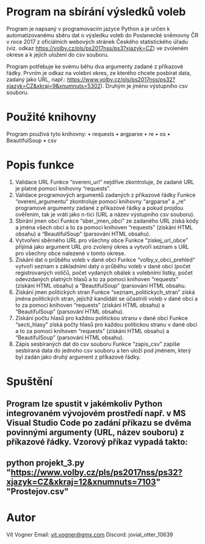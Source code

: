 # **Program na sbírání výsledků voleb**
Program je napsaný v programovacím jazyce Python a je určen k automatizovanému sběru dat o výsledku voleb do Poslanecké sněmovny ČR v roce 2017 z oficiálních webových stránek Českého statistického úřadu (viz. odkaz https://volby.cz/pls/ps2017nss/ps3?xjazyk=CZ) ve zvoleném okrese a k jejich uložení do csv souboru.
 
Program potřebuje ke svému běhu dva argumenty zadané z příkazové řádky. Prvním je odkaz na volební okres, ze kterého chcete posbírat data, zadaný jako URL, např.: https://www.volby.cz/pls/ps2017nss/ps32?xjazyk=CZ&xkraj=9&xnumnuts=5302). Druhým je jméno výstupního csv souboru.

# **Použité knihovny**
Program používá tyto knihovny:
• requests
• argparse
• re
• os
• BeautifulSoup
• csv

# **Popis funkce**
1. Validace URL
Funkce “overeni_url“ nejdříve zkontroluje, že zadané URL je platné pomocí knihovny “requests”.
2. Validace programových argumentů zadaných z příkazové řádky
Funkce “overeni_argumentu“ zkontroluje pomocí knihovny “argparse” a „re“ programové argumenty zadané z příkazové řádky a pokud projdou ověřením, tak je vrátí jako n-tici (URL a název výstupního csv souboru).
3. Sbírání jmen obcí
Funkce “sber_jmen_obci” ze zadaného URL získá kódy a jména všech obcí a to za pomoci knihoven “requests” (získání HTML obsahu) a “BeautifulSoup” (parsování HTML obsahu).
4. Vytvoření sběrného URL pro všechny obce
Funkce “ziskej_url_obce” přijímá jako argument URL pro zvolený okres a vytvoří seznam s URL pro všechny obce nalezené v tomto okrese.
5. Získání dat o průběhu voleb v dané obci
Funkce “volby_v_obci_prehled“ vytvoří seznam s základními daty o průběhu voleb v dané obci (počet registrovaných voličů, počet vydaných obálek s volebními lístky, počet odevzdaných platných hlasů a to za pomoci knihoven “requests” (získání HTML obsahu) a “BeautifulSoup” (parsování HTML obsahu.
6. Získání jmen politických stran
Funkce “seznam_politickych_stran” získá jména politických stran, jejichž kandidáti se účastnili voleb v dané obci a to za pomoci knihoven “requests” (získání HTML obsahu) a “BeautifulSoup” (parsování HTML obsahu).
7. Získání počtu hlasů pro každou politickou stranu v dané obci
Funkce “secti_hlasy” získá počty hlasů pro každou politickou stranu v dané obci a to za pomoci knihoven “requests” (získání HTML obsahu) a “BeautifulSoup” (parsování HTML obsahu).
8. Zápis sesbíraných dat do csv souboru
Funkce “zapis_csv” zapíše sesbíraná data do jednoho csv souboru a ten uloží pod jménem, který byl zadán jako druhý argument z příkazové řádky.

# **Spuštění**
Program lze spustit v jakémkoliv Python integrovaném vývojovém prostředí např. v MS Visual Studio Code po zadání příkazu se dvěma povinnými argumenty (URL, název souboru) z příkazové řádky.
Vzorový příkaz vypadá takto:
-------------------------------------------------------
python projekt_3.py "https://www.volby.cz/pls/ps2017nss/ps32?xjazyk=CZ&xkraj=12&xnumnuts=7103" "Prostejov.csv"
-------------------------------------------------------

# **Autor**
Vít Vogner
Email: vit.vogner@gmx.com
Discord: jovial_otter_10639

